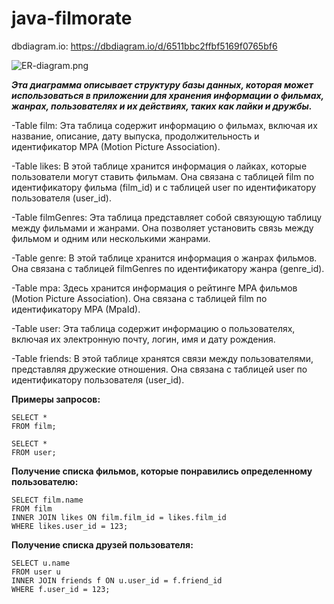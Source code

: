 # java-filmorate

dbdiagram.io: https://dbdiagram.io/d/6511bbc2ffbf5169f0765bf6

![ER-diagram.png](..%2F..%2F..%2FDownloads%2FER-diagram.png)

***Эта диаграмма описывает структуру базы данных, которая может использоваться в приложении для хранения информации
о фильмах, жанрах, пользователях и их действиях, таких как лайки и дружбы.***

-Table film: Эта таблица содержит информацию о фильмах, включая их название, описание, дату выпуска, продолжительность и 
идентификатор MPA (Motion Picture Association).

-Table likes: В этой таблице хранится информация о лайках, которые пользователи могут ставить фильмам. Она связана с 
таблицей film по идентификатору фильма (film_id) и с таблицей user по идентификатору пользователя (user_id).

-Table filmGenres: Эта таблица представляет собой связующую таблицу между фильмами и жанрами. Она позволяет установить 
связь между фильмом и одним или несколькими жанрами.

-Table genre: В этой таблице хранится информация о жанрах фильмов. Она связана с таблицей filmGenres по идентификатору 
жанра (genre_id).

-Table mpa: Здесь хранится информация о рейтинге MPA фильмов (Motion Picture Association). Она связана с таблицей film 
по идентификатору MPA (MpaId).

-Table user: Эта таблица содержит информацию о пользователях, включая их электронную почту, логин, имя и дату рождения.

-Table friends: В этой таблице хранятся связи между пользователями, представляя дружеские отношения. Она связана с 
таблицей user по идентификатору пользователя (user_id).

**Примеры запросов:**
```
SELECT *
FROM film;
```
```
SELECT *
FROM user;
```

**Получение списка фильмов, которые понравились определенному пользователю:**
```
SELECT film.name
FROM film
INNER JOIN likes ON film.film_id = likes.film_id
WHERE likes.user_id = 123;
```

**Получение списка друзей пользователя:**
```
SELECT u.name
FROM user u
INNER JOIN friends f ON u.user_id = f.friend_id
WHERE f.user_id = 123;
```